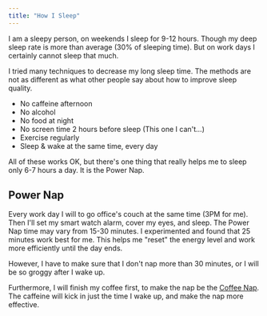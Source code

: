 ```yaml
---
title: "How I Sleep"
---
```


I am a sleepy person, on weekends I sleep for 9-12 hours. Though my deep sleep rate is more than average (30% of sleeping time). But on work days I certainly cannot sleep that much.

I tried many techniques to decrease my long sleep time. The methods are not as different as what other people say about how to improve sleep quality.

-   No caffeine afternoon
-   No alcohol
-   No food at night
-   No screen time 2 hours before sleep (This one I can't...)
-   Exercise regularly
-   Sleep & wake at the same time, every day

All of these works OK, but there's one thing that really helps me to sleep only 6-7 hours a day. It is the Power Nap.

## Power Nap

Every work day I will to go office's couch at the same time (3PM for me). Then I'll set my smart watch alarm, cover my eyes, and sleep. The Power Nap time may vary from 15-30 minutes. I experimented and found that 25 minutes work best for me. This helps me "reset" the energy level and work more efficiently until the day ends.

However, I have to make sure that I don't nap more than 30 minutes, or I will be so groggy after I wake up.

Furthermore, I will finish my coffee first, to make the nap be the [Coffee Nap](https://www.sleepadvisor.org/coffee-nap). The caffeine will kick in just the time I wake up, and make the nap more effective.